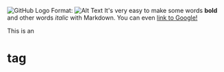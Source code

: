 ![GitHub Logo](/images/logo.png)
Format: ![Alt Text](url)
It's very easy to make some words **bold** and other words *italic* with Markdown. You can even [link to Google!](http://google.com)

This is an <h1> tag
  
